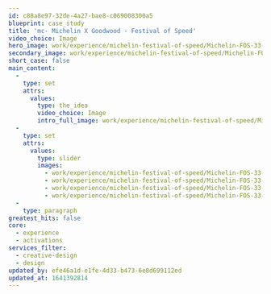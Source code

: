 ```yaml
---
id: c88a8e97-32de-4a27-bae8-c069008300a5
blueprint: case_study
title: 'mc- Michelin X Goodwood - Festival of Speed'
video_choice: Image
hero_image: work/experience/michelin-festival-of-speed/Michelin-FOS-33-Experience-Full-Image-1360x768.5.jpg
secondary_image: work/experience/michelin-festival-of-speed/Michelin-FOS-33-Experience-Secondary-Image-896x597.jpg
short_case: false
main_content:
  -
    type: set
    attrs:
      values:
        type: the_idea
        video_choice: Image
        intro_full_image: work/experience/michelin-festival-of-speed/Michelin-FOS-33-Experience-Large-927x522.jpg
  -
    type: set
    attrs:
      values:
        type: slider
        images:
          - work/experience/michelin-festival-of-speed/Michelin-FOS-33-Experience-Small-740x416.25-1.jpg
          - work/experience/michelin-festival-of-speed/Michelin-FOS-33-Experience-Small-740x416.25-2.jpg
          - work/experience/michelin-festival-of-speed/Michelin-FOS-33-Experience-Small-740x416.25-3.jpg
          - work/experience/michelin-festival-of-speed/Michelin-FOS-33-Experience-Small-740x416.25-4.jpg
  -
    type: paragraph
greatest_hits: false
core:
  - experience
  - activations
services_filter:
  - creative-design
  - design
updated_by: efe46a1d-e1fe-4d33-b473-6e8d699112ed
updated_at: 1641392814
---
```

